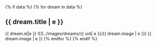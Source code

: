 {% if data %}
{% for dream in data %}
##    {{ dream.title | e }}
{{ dream.id|e }}
![](../images/dreams/{{ uid| e }}/{{ dream.image | e }})
    {{ dream.image | e }}
{% endfor %}
{% endif %}